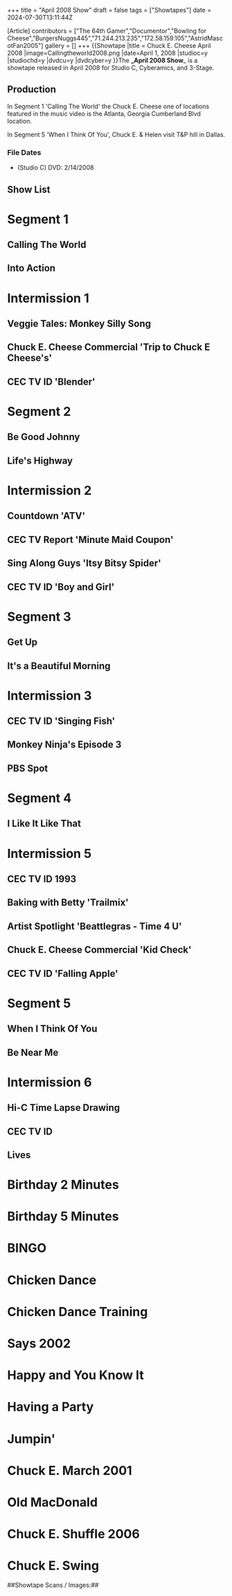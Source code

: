 +++
title = "April 2008 Show"
draft = false
tags = ["Showtapes"]
date = 2024-07-30T13:11:44Z

[Article]
contributors = ["The 64th Gamer","Documentor","Bowling for Cheese","BurgersNuggs445","71.244.213.235","172.58.159.105","AstridMascotFan2005"]
gallery = []
+++
{{Showtape
|title = Chuck E. Cheese April 2008
|image=Callingtheworld2008.png
|date=April 1, 2008
|studioc=y
|studiochd=y
|dvdcu=y
|dvdcyber=y
}}The **_April 2008 Show**_ is a showtape released in April 2008 for Studio C, Cyberamics, and 3-Stage. 

## Production ##
In Segment 1 'Calling The World' the Chuck E. Cheese one of locations featured in the music video is the Atlanta, Georgia Cumberland Blvd location.

In Segment 5 'When I Think Of You', Chuck E. & Helen visit T&P hill in Dallas.

### File Dates ###
* (Studio C) DVD: 2/14/2008

## Show List ##
# Segment 1
## Calling The World
## Into Action
# Intermission 1 
## Veggie Tales: Monkey Silly Song
## Chuck E. Cheese Commercial 'Trip to Chuck E Cheese's'
## CEC TV ID 'Blender'
# Segment 2
## Be Good Johnny
## Life's Highway
# Intermission 2
## Countdown 'ATV'
## CEC TV Report 'Minute Maid Coupon'
## Sing Along Guys 'Itsy Bitsy Spider'
## CEC TV ID 'Boy and Girl'
# Segment 3
## Get Up
## It's a Beautiful Morning
# Intermission 3
## CEC TV ID 'Singing Fish'
## Monkey Ninja's Episode 3
## PBS Spot
# Segment 4
## I Like It Like That
# Intermission 5
## CEC TV ID 1993
## Baking with Betty 'Trailmix'
## Artist Spotlight 'Beattlegras - Time 4 U'
## Chuck E. Cheese Commercial 'Kid Check'
## CEC TV ID 'Falling Apple'
# Segment 5
## When I Think Of You
## Be Near Me
# Intermission 6
## Hi-C Time Lapse Drawing
## CEC TV ID

## Lives ##
# Birthday 2 Minutes
# Birthday 5 Minutes
# BINGO
# Chicken Dance
# Chicken Dance Training
# Says 2002
# Happy and You Know It
# Having a Party
# Jumpin'
# Chuck E. March 2001
# Old MacDonald
# Chuck E. Shuffle 2006
# Chuck E. Swing
##Showtape Scans / Images:##
